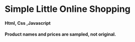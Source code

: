 # Simple Little Online Shopping 
#### Html, Css ,Javascript
#### Product names and prices are sampled, not original.

